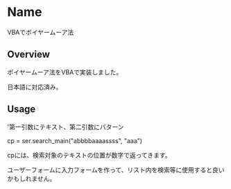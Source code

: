 Name
====
VBAでボイヤームーア法


## Overview
ボイヤームーア法をVBAで実装しました。

日本語に対応済み。

## Usage
'第一引数にテキスト、第二引数にパターン

cp = ser.search_main("abbbbaaaassss", "aaa")

cpには、検索対象のテキストの位置が数字で返ってきます。

ユーザーフォームに入力フォームを作って、リスト内を検索等に使用すると良いかもしれません。
